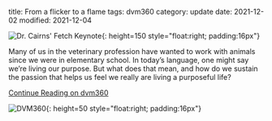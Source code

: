 title: From a flicker to a flame
tags: dvm360
category: update
date: 2021-12-02
modified: 2021-12-04

![Dr. Cairns' Fetch Keynote]({static}/images/2021/fetch_keynote_nov21.jpeg){: height=150 style="float:right; padding:16px"}

Many of us in the veterinary profession have wanted to work with animals since we were in elementary school. In today’s language, one might say we’re living our purpose. But what does that mean, and how do we sustain the passion that helps us feel we really are living a purposeful life?

[Continue Reading on dvm360](https://www.dvm360.com/view/from-a-flicker-to-a-flame-where-s-your-sense-of-purpose-)

![DVM360](https://www.dvm360.com/dvm_new.png){: height=50 style="float:right; padding:16px"}

